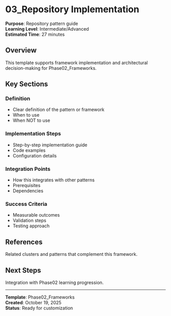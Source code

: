 # 03_Repository Implementation

**Purpose**: Repository pattern guide  
**Learning Level**: Intermediate/Advanced  
**Estimated Time**: 27 minutes

## Overview

This template supports framework implementation and architectural decision-making for Phase02_Frameworks.

## Key Sections

### Definition

- Clear definition of the pattern or framework
- When to use
- When NOT to use

### Implementation Steps

- Step-by-step implementation guide
- Code examples
- Configuration details

### Integration Points

- How this integrates with other patterns
- Prerequisites
- Dependencies

### Success Criteria

- Measurable outcomes
- Validation steps
- Testing approach

## References

Related clusters and patterns that complement this framework.

## Next Steps

Integration with Phase02 learning progression.

---

**Template**: Phase02_Frameworks  
**Created**: October 19, 2025  
**Status**: Ready for customization

